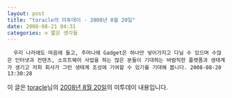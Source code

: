 ```yaml
---
layout: post
title: "toracle의 미투데이 - 2008년 8월 20일"
date: 2008-08-21 04:31
categories: ⊙ 짧은 생각들
---
```



    
      우리 나라에도 마음에 들고, 주머니에 Gadget은 하나만 넣어가지고 다닐 수 있으며 수많은 인터넷과 컨텐츠, 소프트웨어 사업을 하는 많은 분들이 기대하는 바람직한 플랫폼과 생태계가 생기고 저희 회사가 그런 생태계 조성에 기여할 수 있기를 기대해 봅니다. 2008-08-20 13:30:28

    
    

이 글은 [toracle](http://me2day.net/toracle)님의 [2008년 8월 20일](http://me2day.net/toracle/2008/08/20#04:30:28)의 미투데이 내용입니다.


   
       
